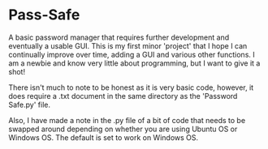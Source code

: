 # Pass-Safe
A basic password manager that requires further development and eventually a usable GUI.
This is my first minor 'project' that I hope I can continually improve over time, adding a GUI and various other functions.
I am a newbie and know very little about programming, but I want to give it a shot!

There isn't much to note to be honest as it is very basic code, however, it does require a .txt document 
in the same directory as the 'Password Safe.py' file.

Also, I have made a note in the .py file of a bit of code that needs to be swapped around depending on whether you are using 
Ubuntu OS or Windows OS. The default is set to work on Windows OS. 
